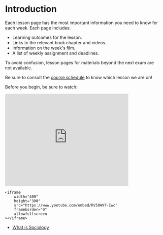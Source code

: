 # Introduction

Each lesson page has the most important information you need to know for each week. Each page includes:
* Learning outcomes for the lesson.
* Links to the relevant book chapter and videos.
* Information on the week's film.
* A list of weekly assignment and deadlines.

To avoid confusion, lesson pages for materials beyond the next exam are not available.

Be sure to consult the [course schedule](https://soci101.org/syllabus/schedule.html) to know which lesson we are on!

Before you begin, be sure to watch:





<iframe
    width="400"
    height="300"
    src="https://www.youtube.com/embed/_wFZ5Dbj8DA"
    frameborder="0"
    allowfullscreen
></iframe>








    <iframe
        width="400"
        height="300"
        src="https://www.youtube.com/embed/RV50AV7-Iwc"
        frameborder="0"
        allowfullscreen
    ></iframe>



* [What is Sociology](https://www.youtube.com/watch?v=YnCJU6PaCio)
